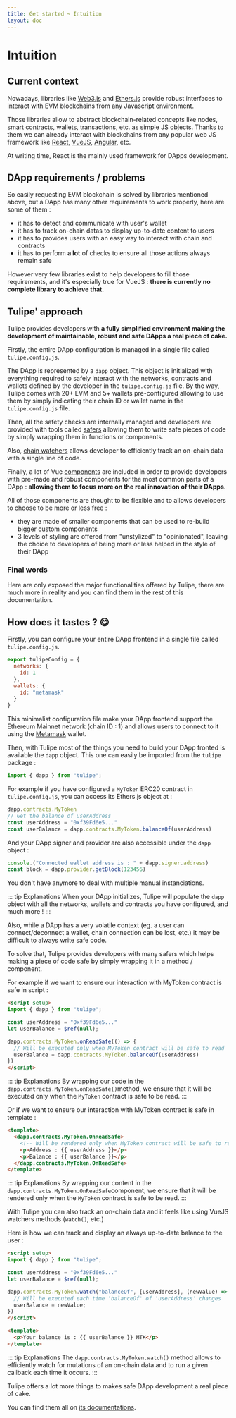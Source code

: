 ```yaml
---
title: Get started ~ Intuition
layout: doc
---
```


# Intuition

## Current context
Nowadays, libraries like [Web3.js](https://web3js.org/) and [Ethers.js](https://ethers.org/) provide robust interfaces to interact with EVM blockchains from any Javascript environment.

Those libraries allow to abstract blockchain-related concepts like nodes, smart contracts, wallets, transactions, etc. as simple JS objects.
Thanks to them we can already interact with blockchains from any popular web JS framework like [React](https://reactjs.org/), [VueJS](https://vuejs.org/), [Angular](https://angular.io/), etc.

At writing time, React is the mainly used framework for DApps development.

## DApp requirements / problems
So easily requesting EVM blockchain is solved by libraries mentioned above, but a DApp has many other requirements to work properly, here are some of them :
- it has to detect and communicate with user's wallet
- it has to track on-chain datas to display up-to-date content to users
- it has to provides users with an easy way to interact with chain and contracts
- it has to perform **a lot** of checks to ensure all those actions always remain safe

However very few libraries exist to help developers to fill those requirements, and it's especially true for VueJS : **there is currently no complete library to achieve that**.

## Tulipe' approach
Tulipe provides developers with **a fully simplified environment making the development of maintainable, robust and safe DApps a real piece of cake.**

Firstly, the entire DApp configuration is managed in a single file called `tulipe.config.js`.

The DApp is represented by a `dapp` object. This object is initialized with everything required to safely interact with the networks, contracts and wallets defined by the developer in the `tulipe.config.js` file.
By the way, Tulipe comes with 20+ EVM and 5+ wallets pre-configured allowing to use them by simply indicating their chain ID or wallet name in the `tulipe.config.js` file.

Then, all the safety checks are internally managed and developers are provided with tools called [safers](/guide/safers/intuition) allowing them to write safe pieces of code by simply wrapping them in functions or components.

Also, [chain watchers](/guide/chain-watchers/intuition) allows developer to efficiently track an on-chain data with a single line of code.

Finally, a lot of Vue [components](/guide/components/intuition) are included in order to provide developers with pre-made and robust components for the most common parts of a DApp : **allowing them to focus more on the real innovation of their DApps**.

All of those components  are thought to be flexible and to allows developers to choose to be more or less free :
- they are made of smaller components that can be used to re-build bigger custom components
- 3 levels of styling are offered from "unstylized" to "opinionated", leaving the choice to developers of being more or less helped in the style of their DApp

### Final words
Here are only exposed the major functionalities offered by Tulipe, there are much more in reality and you can find them in the rest of this documentation.


## How does it tastes ? 😋
Firstly, you can configure your entire DApp frontend in a single file called `tulipe.config.js`.
```js
export tulipeConfig = {
  networks: {
    id: 1
  },
  wallets: {
    id: "metamask"
  }
}
```
This minimalist configuration file make your DApp frontend support the Ethereum Mainnet network (chain ID : 1) and allows users to connect to it using the [Metamask](https://metamask.io/) wallet.

Then, with Tulipe most of the things you need to build your DApp fronted is available the `dapp` object.
This one can easily be imported from the `tulipe` package :
```js
import { dapp } from "tulipe";
```

For example if you have configured a `MyToken` ERC20 contract in `tulipe.config.js`, you can access its Ethers.js object at :
```js
dapp.contracts.MyToken
// Get the balance of userAddress
const userAddress = "0xf39Fd6e5..."
const userBalance = dapp.contracts.MyToken.balanceOf(userAddress)
```
And your DApp signer and provider are also accessible under the `dapp` object :
```js
console.("Connected wallet address is : " + dapp.signer.address)
const block = dapp.provider.getBlock(123456)
```
You don't have anymore to deal with multiple manual instanciations.

::: tip Explanations
When your DApp initializes, Tulipe will populate the `dapp` object with all the networks, wallets and contracts you have configured, and much more !
:::

Also, while a DApp has a very volatile context (eg. a user can connect/deconnect a wallet, chain connection can be lost, etc.) it may be difficult to always write safe code.

To solve that, Tulipe provides developers with many safers which helps making a piece of code safe by simply wrapping it in a method / component.

For example if we want to ensure our interaction with MyToken contract is safe in script :
```html
<script setup>
import { dapp } from "tulipe";

const userAddress = "0xf39Fd6e5..."
let userBalance = $ref(null);

dapp.contracts.MyToken.onReadSafe(() => {
  // Will be executed only when MyToken contract will be safe to read
  userBalance = dapp.contracts.MyToken.balanceOf(userAddress)
})
</script>
```
::: tip Explanations
By wrapping our code in the `dapp.contracts.MyToken.onReadSafe()`method, we ensure that it will be executed only when the `MyToken` contract is safe to be read.
:::

Or if we want to ensure our interaction with MyToken contract is safe in template :
```html
<template>
  <dapp.contracts.MyToken.OnReadSafe>
    <!-- Will be rendered only when MyToken contract will be safe to read -->
    <p>Address : {{ userAddress }}</p>
    <p>Balance : {{ userBalance }}</p>
  </dapp.contracts.MyToken.OnReadSafe>
</template>
```
::: tip Explanations
By wrapping our content in the `dapp.contracts.MyToken.OnReadSafe`component, we ensure that it will be rendered only when the `MyToken` contract is safe to be read.
:::

With Tulipe you can also track an on-chain data and it feels like using VueJS watchers methods (`watch()`, etc.)

Here is how we can track and display an always up-to-date balance to the user :
```html
<script setup>
import { dapp } from "tulipe";

const userAddress = "0xf39Fd6e5..."
let userBalance = $ref(null);

dapp.contracts.MyToken.watch("balanceOf", [userAddress], (newValue) => {
  // Will be executed each time 'balanceOf' of 'userAddress' changes
  userBalance = newValue;
})
</script>

<template>
  <p>Your balance is : {{ userBalance }} MTK</p>
</template>
```
::: tip Explanations
The `dapp.contracts.MyToken.watch()` method allows to efficiently watch for mutations of an on-chain data and to run a given callback each time it occurs.
:::

Tulipe offers a lot more things to makes safe DApp development a real piece of cake.

You can find them all on [its documentations](https://tuli.pe/).
